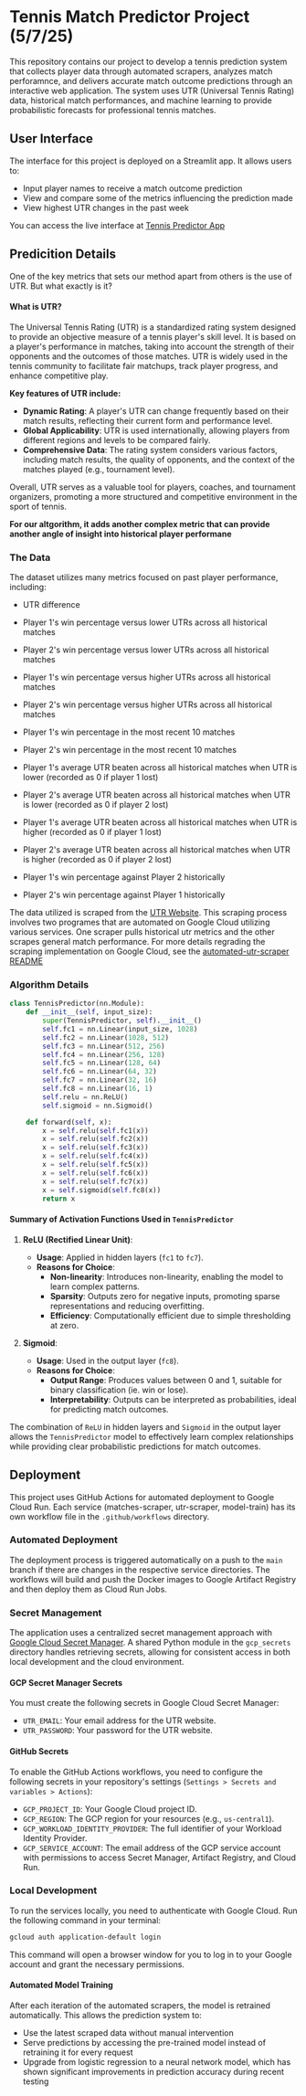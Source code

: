 # Tennis Match Predictor Project (5/7/25)

This repository contains our project to develop a tennis prediction system that collects player data through automated scrapers, analyzes match perforamnce, and delivers accurate match outcome predictions through an interactive web application. The system uses UTR (Universal Tennis Rating) data, historical match performances, and machine learning to provide probabilistic forecasts for professional tennis matches.


## User Interface

The interface for this project is deployed on a Streamlit app. It allows users to:

- Input player names to receive a match outcome prediction        
- View and compare some of the metrics influencing the prediction made
- View highest UTR changes in the past week

You can access the live interface at [Tennis Predictor App](https://utr-tennis-match-predictor.streamlit.app/)


## Predicition Details

One of the key metrics that sets our method apart from others is the use of UTR. But what exactly is it?

#### What is UTR?

The Universal Tennis Rating (UTR) is a standardized rating system designed to provide an objective measure of a tennis player's skill level. It is based on a player's performance in matches, taking into account the strength of their opponents and the outcomes of those matches. UTR is widely used in the tennis community to facilitate fair matchups, track player progress, and enhance competitive play.

**Key features of UTR include:**

- **Dynamic Rating**: A player's UTR can change frequently based on their match results, reflecting their current form and performance level.
- **Global Applicability**: UTR is used internationally, allowing players from different regions and levels to be compared fairly.
- **Comprehensive Data**: The rating system considers various factors, including match results, the quality of opponents, and the context of the matches played (e.g., tournament level).

Overall, UTR serves as a valuable tool for players, coaches, and tournament organizers, promoting a more structured and competitive environment in the sport of tennis. 

**For our altgorithm, it adds another complex metric that can provide another angle of insight into historical player performane**


### The Data 

The dataset utilizes many metrics focused on past player performance, including:

- UTR difference

- Player 1's win percentage versus lower UTRs across all historical matches

- Player 2's win percentage versus lower UTRs across all historical matches

- Player 1's win percentage versus higher UTRs across all historical matches

- Player 2's win percentage versus higher UTRs across all historical matches

- Player 1's win percentage in the most recent 10 matches

- Player 2's win percentage in the most recent 10 matches

- Player 1's average UTR beaten across all historical matches when UTR is lower (recorded as 0 if player 1 lost)

- Player 2's average UTR beaten across all historical matches when UTR is lower (recorded as 0 if player 2 lost)

- Player 1's average UTR beaten across all historical matches when UTR is higher (recorded as 0 if player 1 lost)

- Player 2's average UTR beaten across all historical matches when UTR is higher (recorded as 0 if player 2 lost)

- Player 1's win percentage against Player 2 historically

- Player 2's win percentage against Player 1 historically



The data utilized is scraped from the [UTR Website](https://www.utrsports.net/). This scraping process involves two programes that are automated on Google Cloud utilizing various services. One scraper pulls historical utr metrics and the other scrapes general match performance. For more details regrading the scraping implementation on Google Cloud, see the [automated-utr-scraper README](https://github.com/dom-schulz/utr-tennis-match-predictor/tree/main/automated-utr-scraper) 


### Algorithm Details

```python
class TennisPredictor(nn.Module):
    def __init__(self, input_size):
        super(TennisPredictor, self).__init__()
        self.fc1 = nn.Linear(input_size, 1028)
        self.fc2 = nn.Linear(1028, 512)
        self.fc3 = nn.Linear(512, 256)
        self.fc4 = nn.Linear(256, 128)
        self.fc5 = nn.Linear(128, 64)
        self.fc6 = nn.Linear(64, 32)
        self.fc7 = nn.Linear(32, 16)
        self.fc8 = nn.Linear(16, 1)
        self.relu = nn.ReLU()
        self.sigmoid = nn.Sigmoid()

    def forward(self, x):
        x = self.relu(self.fc1(x))
        x = self.relu(self.fc2(x))
        x = self.relu(self.fc3(x))
        x = self.relu(self.fc4(x))
        x = self.relu(self.fc5(x))
        x = self.relu(self.fc6(x))
        x = self.relu(self.fc7(x))
        x = self.sigmoid(self.fc8(x))
        return x
```

#### Summary of Activation Functions Used in `TennisPredictor`

1. **ReLU (Rectified Linear Unit)**:
   - **Usage**: Applied in hidden layers (`fc1` to `fc7`).
   - **Reasons for Choice**:
     - **Non-linearity**: Introduces non-linearity, enabling the model to learn complex patterns.
     - **Sparsity**: Outputs zero for negative inputs, promoting sparse representations and reducing overfitting.
     - **Efficiency**: Computationally efficient due to simple thresholding at zero.

2. **Sigmoid**:
   - **Usage**: Used in the output layer (`fc8`).
   - **Reasons for Choice**:
     - **Output Range**: Produces values between 0 and 1, suitable for binary classification (ie. win or lose).
     - **Interpretability**: Outputs can be interpreted as probabilities, ideal for predicting match outcomes.

The combination of `ReLU` in hidden layers and `Sigmoid` in the output layer allows the `TennisPredictor` model to effectively learn complex relationships while providing clear probabilistic predictions for match outcomes.

## Deployment

This project uses GitHub Actions for automated deployment to Google Cloud Run. Each service (matches-scraper, utr-scraper, model-train) has its own workflow file in the `.github/workflows` directory.

### Automated Deployment

The deployment process is triggered automatically on a push to the `main` branch if there are changes in the respective service directories. The workflows will build and push the Docker images to Google Artifact Registry and then deploy them as Cloud Run Jobs.

### Secret Management

The application uses a centralized secret management approach with [Google Cloud Secret Manager](https://cloud.google.com/secret-manager). A shared Python module in the `gcp_secrets` directory handles retrieving secrets, allowing for consistent access in both local development and the cloud environment.

#### GCP Secret Manager Secrets

You must create the following secrets in Google Cloud Secret Manager:

- `UTR_EMAIL`: Your email address for the UTR website.
- `UTR_PASSWORD`: Your password for the UTR website.

#### GitHub Secrets

To enable the GitHub Actions workflows, you need to configure the following secrets in your repository's settings (`Settings > Secrets and variables > Actions`):

- `GCP_PROJECT_ID`: Your Google Cloud project ID.
- `GCP_REGION`: The GCP region for your resources (e.g., `us-central1`).
- `GCP_WORKLOAD_IDENTITY_PROVIDER`: The full identifier of your Workload Identity Provider.
- `GCP_SERVICE_ACCOUNT`: The email address of the GCP service account with permissions to access Secret Manager, Artifact Registry, and Cloud Run.

### Local Development

To run the services locally, you need to authenticate with Google Cloud. Run the following command in your terminal:

```bash
gcloud auth application-default login
```

This command will open a browser window for you to log in to your Google account and grant the necessary permissions.

#### Automated Model Training

After each iteration of the automated scrapers, the model is retrained automatically. This allows the prediction system to:

- Use the latest scraped data without manual intervention
- Serve predictions by accessing the pre-trained model instead of retraining it for every request
- Upgrade from logistic regression to a neural network model, which has shown significant improvements in prediction accuracy during recent testing
